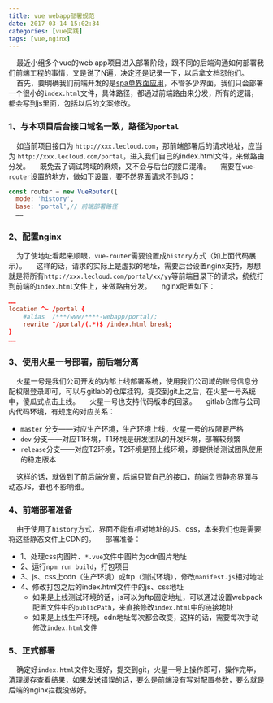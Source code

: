 ```yaml
---
title: vue webapp部署规范
date: 2017-03-14 15:02:34
categories: [vue实践]
tags: [vue,nginx]
---
```


&nbsp;&nbsp;&nbsp;&nbsp;最近小组多个vue的web app项目进入部署阶段，跟不同的后端沟通如何部署我们前端工程的事情，又是说了N遍，决定还是记录一下，以后拿文档怼他们。
&nbsp;&nbsp;&nbsp;&nbsp;首先，要明确我们前端开发的是[spa单界面应用](http://baike.baidu.com/item/SPA/17536313#viewPageContent)，不管多少界面，我们只会部署一个很小的`index.html`文件，具体路径，都通过前端路由来分发，所有的逻辑，都会写到js里面，包括以后的文案修改。

### 1、与本项目后台接口域名一致，路径为`portal`
<!--more-->

&nbsp;&nbsp;&nbsp;&nbsp;如当前项目接口为 `http://xxx.lecloud.com`，那前端部署后的请求地址，应当为 `http://xxx.lecloud.com/portal`，进入我们自己的index.html文件，来做路由分发。
&nbsp;&nbsp;&nbsp;&nbsp;既免去了调试跨域的麻烦，又不会与后台的接口混淆。
&nbsp;&nbsp;&nbsp;&nbsp;需要在`vue-router`设置的地方，做如下设置，要不然界面请求不到JS：
``` javascript
const router = new VueRouter({
  mode: 'history',
  base: 'portal',// 前端部署路径
  ……
```

### 2、配置nginx
&nbsp;&nbsp;&nbsp;&nbsp;为了使地址看起来顺眼，`vue-router`需要设置成`history`方式（如上面代码展示）。
&nbsp;&nbsp;&nbsp;&nbsp;这样的话，请求的实际上是虚拟的地址，需要后台设置nginx支持，思想就是将所有`http://xxx.lecloud.com/portal/xx/yy`等前端目录下的请求，统统打到前端的`index.html`文件上，来做路由分发。
&nbsp;&nbsp;&nbsp;&nbsp;nginx配置如下：
``` conf
……
location ^~ /portal {
    #alias  /***/www/****-webapp/portal/;
    rewrite ^/portal/(.*)$ /index.html break;
}
……
```

### 3、使用火星一号部署，前后端分离
&nbsp;&nbsp;&nbsp;&nbsp;火星一号是我们公司开发的内部上线部署系统，使用我们公司域的账号信息分配权限登录即可，可以与gitlab的仓库挂钩，提交到git上之后，在火星一号系统中，傻瓜式点击上线。
&nbsp;&nbsp;&nbsp;&nbsp;火星一号也支持代码版本的回滚。
&nbsp;&nbsp;&nbsp;&nbsp;gitlab仓库与公司内代码环境，有规定的对应关系：
* `master` 分支——对应生产环境，生产环境上线，火星一号的权限要严格
* `dev` 分支——对应T1环境，T1环境是研发团队的开发环境，部署较频繁
* `release`分支——对应T2环境，T2环境是预上线环境，即提供给测试团队使用的稳定版本

&nbsp;&nbsp;&nbsp;&nbsp;这样的话，就做到了前后端分离，后端只管自己的接口，前端负责静态界面与动态JS，谁也不影响谁。

### 4、前端部署准备
&nbsp;&nbsp;&nbsp;&nbsp;由于使用了`history`方式，界面不能有相对地址的JS、css，本来我们也是需要将这些静态文件上CDN的。
&nbsp;&nbsp;&nbsp;&nbsp;部署准备：
* 1、处理css内图片、`*.vue`文件中图片为cdn图片地址
* 2、运行`npm run build`，打包项目
* 3、js、css上cdn（生产环境）或ftp（测试环境），修改`manifest.js`相对地址
* 4、修改打包之后的index.html文件中的js、css地址
	* 如果是上线测试环境的话，js可以为ftp固定地址，可以通过设置webpack配置文件中的`publicPath`，来直接修改`index.html`中的链接地址
	* 如果是上线生产环境，cdn地址每次都会改变，这样的话，需要每次手动修改`index.html`文件

### 5、正式部署
&nbsp;&nbsp;&nbsp;&nbsp;确定好`index.html`文件处理好，提交到git，火星一号上操作即可，操作完毕，清理缓存查看结果，如果发送错误的话，要么是前端没有写对配置参数，要么就是后端的nginx拦截没做好。



